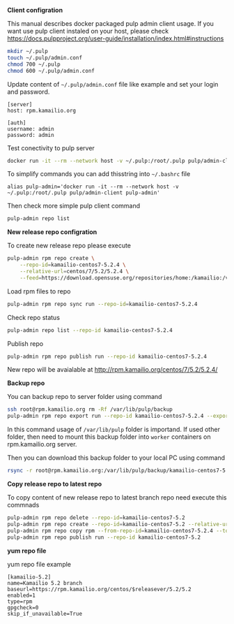 **Client configration**

This manual describes docker packaged pulp admin client usage.
If you want use pulp client instaled on your host, please check https://docs.pulpproject.org/user-guide/installation/index.html#instructions

```sh
mkdir ~/.pulp
touch ~/.pulp/admin.conf
chmod 700 ~/.pulp
chmod 600 ~/.pulp/admin.conf
```

Update content of `~/.pulp/admin.conf` file like example and set your login and password.
```
[server]
host: rpm.kamailio.org

[auth]
username: admin
password: admin
```

Test conectivity to pulp server
```sh
docker run -it --rm --network host -v ~/.pulp:/root/.pulp pulp/admin-client pulp-admin repo list
```

To simplify commands you can add thisstring into `~/.bashrc` file
```
alias pulp-admin='docker run -it --rm --network host -v ~/.pulp:/root/.pulp pulp/admin-client pulp-admin'
```

Then check more simple pulp client command
```sh
pulp-admin repo list
```

**New release repo configration**

To create new release repo please execute
```sh
pulp-admin rpm repo create \
    --repo-id=kamailio-centos7-5.2.4 \
    --relative-url=centos/7/5.2/5.2.4 \
    --feed=https://download.opensuse.org/repositories/home:/kamailio:/v5.2.x-rpms/CentOS_7/
```

Load rpm files to repo
```sh
pulp-admin rpm repo sync run --repo-id=kamailio-centos7-5.2.4
```

Check repo status
```sh
pulp-admin repo list --repo-id kamailio-centos7-5.2.4
```

Publish repo
```sh
pulp-admin rpm repo publish run --repo-id kamailio-centos7-5.2.4
```

New repo will be avaialable at http://rpm.kamailio.org/centos/7/5.2/5.2.4/

**Backup repo**

You can backup repo to server folder using command
```sh
ssh root@rpm.kamailio.org rm -Rf /var/lib/pulp/backup
pulp-admin rpm repo export run --repo-id kamailio-centos7-5.2.4 --export-dir /var/lib/pulp/backup
```
In this command usage of `/var/lib/pulp` folder is importand.
If used other folder, then need to mount this backup folder into `worker` containers on rpm.kamailio.org server.

Then you can download this backup folder to your local PC using command
```sh
rsync -r root@rpm.kamailio.org:/var/lib/pulp/backup/kamailio-centos7-5.2.4 ~/your_local_pc_backup_folder
```

**Copy release repo to latest repo**

To copy content of new release repo to latest branch repo need execute this commnads
```sh
pulp-admin rpm repo delete --repo-id=kamailio-centos7-5.2
pulp-admin rpm repo create --repo-id=kamailio-centos7-5.2 --relative-url=centos/7/5.2/5.2
pulp-admin rpm repo copy rpm --from-repo-id=kamailio-centos7-5.2.4 --to-repo-id=kamailio-centos7-5.2
pulp-admin rpm repo publish run --repo-id kamailio-centos7-5.2
```

**yum repo file**

yum repo file example
```
[kamailio-5.2]
name=Kamailio 5.2 branch
baseurl=https://rpm.kamailio.org/centos/$releasever/5.2/5.2
enabled=1
type=rpm
gpgcheck=0
skip_if_unavailable=True
```